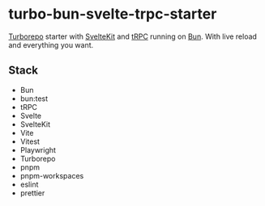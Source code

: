 # turbo-bun-svelte-trpc-starter

[Turborepo](https://turbo.build/) starter with [SvelteKit](https://kit.svelte.dev/) and
[tRPC](https://trpc.io/) running on [Bun](https://bun.sh/). With live reload and
everything you want.

## Stack

- Bun
- bun:test
- tRPC
- Svelte
- SvelteKit
- Vite
- Vitest
- Playwright
- Turborepo
- pnpm
- pnpm-workspaces
- eslint
- prettier
